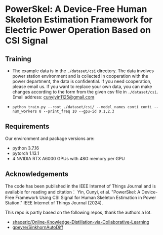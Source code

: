 # PowerSkel: A Device-Free Human Skeleton Estimation Framework for Electric Power Operation Based on CSI Signal


## Training
- The example data is in the `./dataset/csi` directory. 
  The data involves power station environment and is collected in cooperation with the power department, the data is confidential. If you need cooperation, please email us.
  If you want to replace your own data, you can make changes according to the form from the given csv file in `./dataset/csi`.
  Email address: cunyiyin1125@gmail.com

- ```shell
  python train.py --root ./dataset/csi/ --model_names conti conti --num_workers 8 --print_freq 10 --gpu-id 0,1,2,3
  ```

## Requirements
Our environment and package versions are:
- python 3.7.16
- pytorch 1.13.1
- 4 NVIDIA RTX A6000 GPUs with 48G memory per GPU


## Acknowledgements
The code has been published in the IEEE Internet of Things Journal and is available for reading and citation：
Yin, Cunyi, et al. "PowerSkel: A Device-Free Framework Using CSI Signal for Human Skeleton Estimation in Power Station." IEEE Internet of Things Journal (2024).

This repo is partly based on the following repos, thank the authors a lot.
- [shaoeric/Online-Knowledge-Distillation-via-Collaborative-Learning](https://github.com/shaoeric/Online-Knowledge-Distillation-via-Collaborative-Learning)
- [gpeyre/SinkhornAutoDiff](https://github.com/gpeyre/SinkhornAutoDiff)

